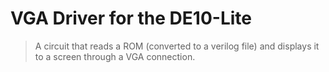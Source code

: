 # VGA Driver for the DE10-Lite

> A circuit that reads a ROM (converted to a verilog file) and displays it to a screen through a VGA connection.
